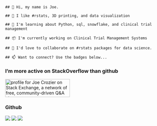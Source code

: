     ## 👋 Hi, my name is Joe.

    ## 👀 I like #rstats, 3D printing, and data visualization

    ## 🌱 I'm learning about Python, sql, snowflake, and clinical trial management

    ## 📦 I'm currently working on Clinical Trial Management Systems

    ## 💞 I'd love to collaborate on #rstats packages for data science.

    ## 📫 Want to connect? Use the badges below...

### I’m more active on StackOverflow than github

<a href="https://stackexchange.com/users/5414136"><img src="https://stackexchange.com/users/flair/5414136.png" width="208" height="58" alt="profile for Joe Crozier on Stack Exchange, a network of free, community-driven Q&amp;A sites" title="profile for Joe Crozier on Stack Exchange, a network of free, community-driven Q&amp;A sites"></a>

### Github

![](http://github-profile-summary-cards.vercel.app/api/cards/profile-details?username=JoeCrozier&theme=github_dark)
![](http://github-profile-summary-cards.vercel.app/api/cards/stats?username=JoeCrozier&theme=github_dark)
![](http://github-profile-summary-cards.vercel.app/api/cards/repos-per-language?username=JoeCrozier&theme=github_dark)
